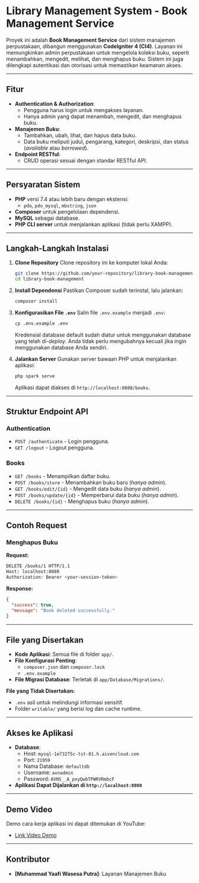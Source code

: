 # **Library Management System - Book Management Service**

Proyek ini adalah **Book Management Service** dari sistem manajemen perpustakaan, dibangun menggunakan **CodeIgniter 4 (CI4)**. Layanan ini memungkinkan admin perpustakaan untuk mengelola koleksi buku, seperti menambahkan, mengedit, melihat, dan menghapus buku. Sistem ini juga dilengkapi autentikasi dan otorisasi untuk memastikan keamanan akses.

---

## **Fitur**
- **Authentication & Authorization**:
  - Pengguna harus login untuk mengakses layanan.
  - Hanya admin yang dapat menambah, mengedit, dan menghapus buku.
- **Manajemen Buku**:
  - Tambahkan, ubah, lihat, dan hapus data buku.
  - Data buku meliputi judul, pengarang, kategori, deskripsi, dan status (*available* atau *borrowed*).
- **Endpoint RESTful**:
  - CRUD operasi sesuai dengan standar RESTful API.

---

## **Persyaratan Sistem**
- **PHP** versi 7.4 atau lebih baru dengan ekstensi:
  - `pdo`, `pdo_mysql`, `mbstring`, `json`
- **Composer** untuk pengelolaan dependensi.
- **MySQL** sebagai database.
- **PHP CLI server** untuk menjalankan aplikasi (tidak perlu XAMPP).

---

## **Langkah-Langkah Instalasi**
1. **Clone Repository**
   Clone repository ini ke komputer lokal Anda:
   ```bash
   git clone https://github.com/your-repository/library-book-management.git
   cd library-book-management
   ```

2. **Install Dependensi**
   Pastikan Composer sudah terinstal, lalu jalankan:
   ```bash
   composer install
   ```

3. **Konfigurasikan File `.env`**
   Salin file `.env.example` menjadi `.env`:
   ```bash
   cp .env.example .env
   ```
   Kredensial database default sudah diatur untuk menggunakan database yang telah di-*deploy*. Anda tidak perlu mengubahnya kecuali jika ingin menggunakan database Anda sendiri.

4. **Jalankan Server**
   Gunakan server bawaan PHP untuk menjalankan aplikasi:
   ```bash
   php spark serve
   ```
   Aplikasi dapat diakses di `http://localhost:8080/books`.

---

## **Struktur Endpoint API**

### **Authentication**
- `POST /authenticate` - Login pengguna.
- `GET /logout` - Logout pengguna.

### **Books**
- `GET /books` - Menampilkan daftar buku.
- `POST /books/store` - Menambahkan buku baru (*hanya admin*).
- `GET /books/edit/{id}` - Mengedit data buku (*hanya admin*).
- `POST /books/update/{id}` - Memperbarui data buku (*hanya admin*).
- `DELETE /books/{id}` - Menghapus buku (*hanya admin*).

---

## **Contoh Request**
### **Menghapus Buku**
**Request:**
```bash
DELETE /books/1 HTTP/1.1
Host: localhost:8080
Authorization: Bearer <your-session-token>
```

**Response:**
```json
{
  "success": true,
  "message": "Book deleted successfully."
}
```

---

## **File yang Disertakan**
- **Kode Aplikasi**: Semua file di folder `app/`.
- **File Konfigurasi Penting**:
  - `composer.json` dan `composer.lock`
  - `.env.example`
- **File Migrasi Database**: Terletak di `app/Database/Migrations/`.

**File yang Tidak Disertakan:**
- `.env` asli untuk melindungi informasi sensitif.
- Folder `writable/` yang berisi log dan cache runtime.

---

## **Akses ke Aplikasi**
- **Database**:
  - Host: `mysql-1e73275c-tst-01.h.aivencloud.com`
  - Port: `21959`
  - Nama Database: `defaultdb`
  - Username: `avnadmin`
  - Password: `AVNS__A_pxyQwbTPWRVRmbcF`
- **Aplikasi Dapat Dijalankan di `http://localhost:8080`**

---

## **Demo Video**
Demo cara kerja aplikasi ini dapat ditemukan di YouTube:
- [Link Video Demo](https://youtu.be/your-demo-video-link)

---

## **Kontributor**
- **[Muhammad Yaafi Wasesa Putra]**: Layanan Manajemen Buku


